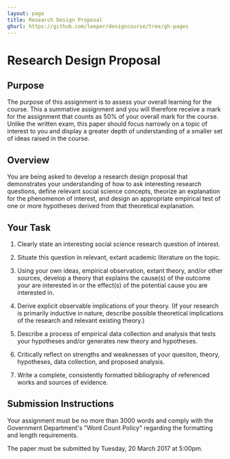 ```yaml
---
layout: page
title: Research Design Proposal
ghurl: https://github.com/leeper/designcourse/tree/gh-pages
---
```


# Research Design Proposal

## Purpose

The purpose of this assignment is to assess your overall learning for the course. This a summative assignment and you will therefore receive a mark for the assignment that counts as 50% of your overall mark for the course. Unlike the written exam, this paper should focus narrowly on a topic of interest to you and display a greater depth of understanding of a smaller set of ideas raised in the course. 

## Overview

You are being asked to develop a research design proposal that demonstrates your understanding of how to ask interesting research questions, define relevant social science concepts, theorize an explanation for the phenomenon of interest, and design an appropriate empirical test of one or more hypotheses derived from that theoretical explanation. 

## Your Task

 1. Clearly state an interesting social science research question of interest.
 
 2. Situate this question in relevant, extant academic literature on the topic.
 
 3. Using your own ideas, empirical observation, extant theory, and/or other sources, develop a theory that explains the cause(s) of the outcome your are interested in or the effect(s) of the potential cause you are interested in.
 
 4. Derive explicit observable implications of your theory. (If your research is primarily inductive in nature, describe possible theoretical implications of the research and relevant existing theory.)
 
 5. Describe a process of empirical data collection and analysis that tests your hypotheses and/or generates new theory and hypotheses.
 
 6. Critically reflect on strengths and weaknesses of your quesiton, theory, hypotheses, data collection, and proposed analysis.
 
 7. Write a complete, consistently formatted bibliography of referenced works and sources of evidence.

## Submission Instructions

Your assignment must be no more than 3000 words and comply with the Government Department's "Word Count Policy" regarding the formatting and length requirements.

The paper must be submitted by Tuesday, 20 March 2017 at 5:00pm.

